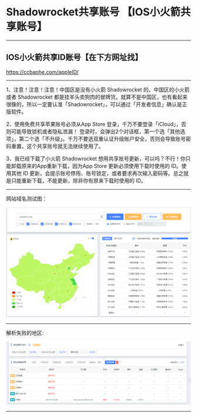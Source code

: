 # Shadowrocket共享账号 【IOS小火箭共享账号】

------------------

## IOS小火箭共享ID账号【在下方网址找】

https://ccbaohe.com/appleID/

------------------

1、注意！注意！注意！中国区是没有小火箭 Shadowrocket 的，中国区的小火箭或者 Shadowrocket 都是挂羊头卖狗肉的冒牌货。就算不是中国区，也有看起来很像的，所以一定要认准「Shadowrocket」，可以通过「开发者信息」确认是正版软件。

2、使用免费共享苹果账号必须从App Store 登录，千万不要登录「iCloud」，否则可能导致锁机或者隐私泄漏！
登录时，会弹出2个对话框，第一个选「其他选项」，第二个选「不升级」。千万不要选双重认证升级账户安全，否则会导致账号密码重置，这个共享账号就无法继续使用了。

3、我已经下载了小火箭 Shadowrocket 想用共享账号更新，可以吗？不行！你只能卸载原来的App重新下载，因为App Store 更新必须使用下载时使用的 ID。使用其他 ID 更新，会提示账号停用、账号锁定，或者要求再次输入密码等。总之就是只能重新下载，不能更新，除非你有原来下载时使用的 ID。

------------------

网站域名测试图：

![image](/picture/共享ID网站域名检测/共享ID网站域名检测.png)

------------------

解析失败的地区:

![image](/picture/共享ID网站域名检测/共享ID网站域名检测2.png)

------------------
